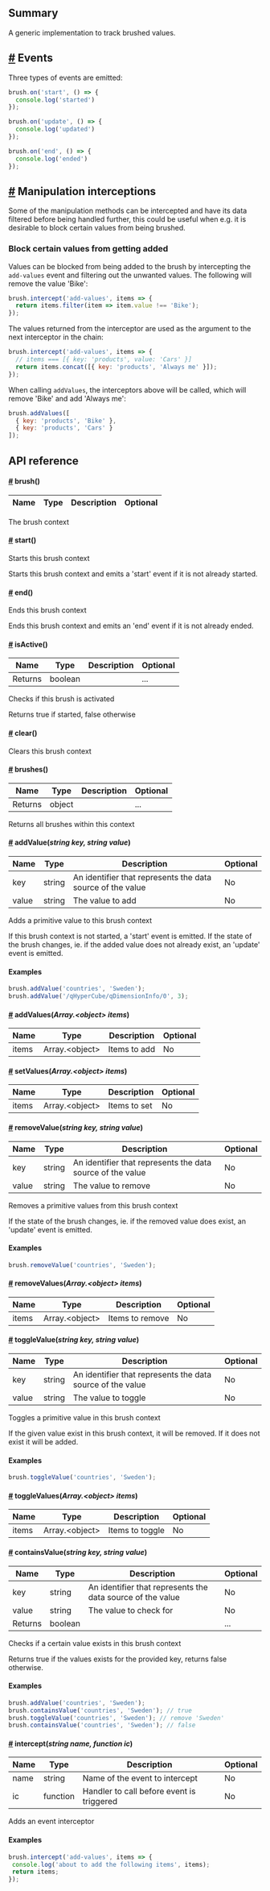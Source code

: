 ## Summary

A generic implementation to track brushed values.

## <a name='events' href='#events'>#</a> Events

Three types of events are emitted:

```js
brush.on('start', () => {
  console.log('started')
});

brush.on('update', () => {
  console.log('updated')
});

brush.on('end', () => {
  console.log('ended')
});
```


## <a name='interceptions' href='#interceptions'>#</a> Manipulation interceptions

Some of the manipulation methods can be intercepted and have its data filtered before being handled further, this could be useful when e.g. it is desirable to block certain values from being brushed.

### Block certain values from getting added

Values can be blocked from being added to the brush by intercepting the `add-values` event and filtering out the unwanted values.
The following will remove the value 'Bike': 

```js
brush.intercept('add-values', items => {
  return items.filter(item => item.value !== 'Bike');
});
```

The values returned from the interceptor are used as the argument to the next interceptor in the chain:

```js
brush.intercept('add-values', items => {
  // items === [{ key: 'products', value: 'Cars' }]
  return items.concat([{ key: 'products', 'Always me' }]);
});
```

When calling `addValues`, the interceptors above will be called, which will remove 'Bike' and add 'Always me':
```js
brush.addValues([
  { key: 'products', 'Bike' },
  { key: 'products', 'Cars' }
]);
```

## API reference

#### <a name='brush' href='#brush'>#</a> **brush**()

|Name|Type|Description|Optional|
|----|----|-----------|--------|

The brush context  
#### <a name='brush.start' href='#brush.start'>#</a> **start**()


Starts this brush context

Starts this brush context and emits a &#x27;start&#x27; event if it is not already started.  
#### <a name='brush.end' href='#brush.end'>#</a> **end**()


Ends this brush context

Ends this brush context and emits an &#x27;end&#x27; event if it is not already ended.  
#### <a name='brush.isActive' href='#brush.isActive'>#</a> **isActive**()

|Name|Type|Description|Optional|
|----|----|-----------|--------|
| Returns | boolean |  | ... |

Checks if this brush is activated

Returns true if started, false otherwise  
#### <a name='brush.clear' href='#brush.clear'>#</a> **clear**()


Clears this brush context  
#### <a name='brush.brushes' href='#brush.brushes'>#</a> **brushes**()

|Name|Type|Description|Optional|
|----|----|-----------|--------|
| Returns | object |  | ... |

Returns all brushes within this context  
#### <a name='brush.addValue' href='#brush.addValue'>#</a> **addValue**(*string key, string value*)

|Name|Type|Description|Optional|
|----|----|-----------|--------|
| key | string | An identifier that represents the data source of the value |No|
| value | string | The value to add |No|

Adds a primitive value to this brush context

If this brush context is not started, a &#x27;start&#x27; event is emitted.
If the state of the brush changes, ie. if the added value does not already exist, an &#x27;update&#x27; event is emitted.  
#### Examples

```js
brush.addValue('countries', 'Sweden');
brush.addValue('/qHyperCube/qDimensionInfo/0', 3);
```
#### <a name='brush.addValues' href='#brush.addValues'>#</a> **addValues**(*Array.&lt;object&gt; items*)

|Name|Type|Description|Optional|
|----|----|-----------|--------|
| items | Array.&lt;object&gt; | Items to add |No|

  
#### <a name='brush.setValues' href='#brush.setValues'>#</a> **setValues**(*Array.&lt;object&gt; items*)

|Name|Type|Description|Optional|
|----|----|-----------|--------|
| items | Array.&lt;object&gt; | Items to set |No|

  
#### <a name='brush.removeValue' href='#brush.removeValue'>#</a> **removeValue**(*string key, string value*)

|Name|Type|Description|Optional|
|----|----|-----------|--------|
| key | string | An identifier that represents the data source of the value |No|
| value | string | The value to remove |No|

Removes a primitive values from this brush context

If the state of the brush changes, ie. if the removed value does exist, an &#x27;update&#x27; event is emitted.  
#### Examples

```js
brush.removeValue('countries', 'Sweden');
```
#### <a name='brush.removeValues' href='#brush.removeValues'>#</a> **removeValues**(*Array.&lt;object&gt; items*)

|Name|Type|Description|Optional|
|----|----|-----------|--------|
| items | Array.&lt;object&gt; | Items to remove |No|

  
#### <a name='brush.toggleValue' href='#brush.toggleValue'>#</a> **toggleValue**(*string key, string value*)

|Name|Type|Description|Optional|
|----|----|-----------|--------|
| key | string | An identifier that represents the data source of the value |No|
| value | string | The value to toggle |No|

Toggles a primitive value in this brush context

If the given value exist in this brush context, it will be removed. If it does not exist it will be added.  
#### Examples

```js
brush.toggleValue('countries', 'Sweden');
```
#### <a name='brush.toggleValues' href='#brush.toggleValues'>#</a> **toggleValues**(*Array.&lt;object&gt; items*)

|Name|Type|Description|Optional|
|----|----|-----------|--------|
| items | Array.&lt;object&gt; | Items to toggle |No|

  
#### <a name='brush.containsValue' href='#brush.containsValue'>#</a> **containsValue**(*string key, string value*)

|Name|Type|Description|Optional|
|----|----|-----------|--------|
| key | string | An identifier that represents the data source of the value |No|
| value | string | The value to check for |No|
| Returns | boolean |  | ... |

Checks if a certain value exists in this brush context

Returns true if the values exists for the provided key, returns false otherwise.  
#### Examples

```js
brush.addValue('countries', 'Sweden');
brush.containsValue('countries', 'Sweden'); // true
brush.toggleValue('countries', 'Sweden'); // remove 'Sweden'
brush.containsValue('countries', 'Sweden'); // false
```
#### <a name='brush.intercept' href='#brush.intercept'>#</a> **intercept**(*string name, function ic*)

|Name|Type|Description|Optional|
|----|----|-----------|--------|
| name | string | Name of the event to intercept |No|
| ic | function | Handler to call before event is triggered |No|

Adds an event interceptor  
#### Examples

```js
brush.intercept('add-values', items => {
 console.log('about to add the following items', items);
 return items;
});
```
